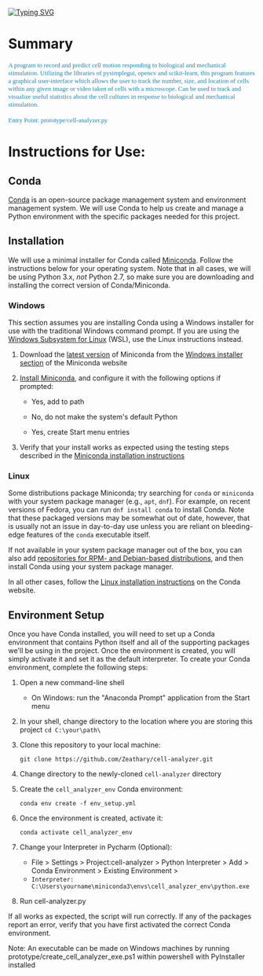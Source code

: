 <p align="left">
<a href="https://github.com/Zeathary/cell-analyzer">
    <img src="https://readme-typing-svg.demolab.com?font=Georgia&size=24&duration=900&pause=50&multiline=true&repeat=false&width=650&height=175&lines=Cell+Analyzer;Zachary+Heath%2C+Young+Bok+(Abraham)+Kang+PhD;George+Fox+College+of+Engineering;System+to+record+and+predict+cell+motion+responding;to+biological+and+mechanical+stimulation." alt="Typing SVG" />
</a>
</p>

# Summary
<p align="left" style="font-family: Georgia; font-size: small; color: #1e81b0">
A program to record and predict cell motion responding to biological and mechanical stimulation. Utilizing the libraries of pysimplegui, opencv and scikit-learn, this program features a graphical user-interface which allows the user to track the number, size, and location of cells within any given image or video taken of cells with a microscope. Can be used to track and visualize useful statistics about the cell cultures in response to biological and mechanical stimulation.
<br>
<br>
Entry Point: prototype/cell-analyzer.py
</p>

# Instructions for Use:
## Conda

[Conda](https://docs.conda.io) is an open-source package management system and environment management system.
We will use Conda to help us create and manage a Python environment with the specific packages needed for this project.

## Installation

We will use a minimal installer for Conda called [Miniconda](https://docs.conda.io/en/latest/miniconda.html).
Follow the instructions below for your operating system.
Note that in all cases, we will be using Python 3.x, _not_ Python 2.7, so make sure you are downloading and installing the correct version of Conda/Miniconda.

### Windows

This section assumes you are installing Conda using a Windows installer for use with the traditional Windows command prompt.
If you are using the [Windows Subsystem for Linux](https://docs.microsoft.com/en-us/windows/wsl) (WSL), use the Linux instructions instead.

1.  Download the [latest version](https://repo.anaconda.com/miniconda/Miniconda3-latest-Windows-x86_64.exe) of Miniconda from the [Windows installer section](https://docs.conda.io/en/latest/miniconda.html#windows-installers) of the Miniconda website

2.  [Install Miniconda](https://conda.io/projects/conda/en/latest/user-guide/install/windows.html), and configure it with the following options if prompted:

    - Yes, add to path

    - No, do not make the system's default Python

    - Yes, create Start menu entries

3.  Verify that your install works as expected using the testing steps described in the [Miniconda installation instructions](https://conda.io/projects/conda/en/latest/user-guide/install/windows.html)

### Linux

Some distributions package Miniconda; try searching for `conda` or `miniconda` with your system package manager (e.g., `apt`, `dnf`).
For example, on recent versions of Fedora, you can run `dnf install conda` to install Conda.
Note that these packaged versions may be somewhat out of date, however, that is usually not an issue in day-to-day use unless you are reliant on bleeding-edge features of the `conda` executable itself.

If not available in your system package manager out of the box, you can also add [repositories for RPM- and Debian-based distributions](https://docs.conda.io/projects/conda/en/latest/user-guide/install/rpm-debian.html), and then install Conda using your system package manager.

In all other cases, follow the [Linux installation instructions](https://conda.io/projects/conda/en/latest/user-guide/install/linux.html) on the Conda website.

## Environment Setup

Once you have Conda installed, you will need to set up a Conda environment that contains Python itself and all of the supporting packages we'll be using in the project.
Once the environment is created, you will simply activate it and set it as the default interpreter.
To create your Conda environment, complete the following steps:

1. Open a new command-line shell

    - On Windows: run the "Anaconda Prompt" application from the Start menu

2. In your shell, change directory to the location where you are storing this project
   ```cd C:\your\path\```

3. Clone this repository to your local machine:

    ```git clone https://github.com/Zeathary/cell-analyzer.git```

4. Change directory to the newly-cloned `cell-analyzer` directory

5. Create the `cell_analyzer_env` Conda environment:

    ```conda env create -f env_setup.yml```

6. Once the environment is created, activate it:

    ```conda activate cell_analyzer_env```

7. Change your Interpreter in Pycharm (Optional):
   - File > Settings > Project:cell-analyzer > Python Interpreter > Add > Conda Environment > Existing Environment > 
   - ```Interpreter: C:\Users\yourname\miniconda3\envs\cell_analyzer_env\python.exe```
8. Run cell-analyzer.py

If all works as expected, the script will run correctly. If any of the packages report an error, verify that you have first activated the correct Conda environment.

Note: An executable can be made on Windows machines by running prototype/create_cell_analyzer_exe.ps1 within powershell with PyInstaller installed
